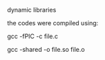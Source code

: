 dynamic libraries

the codes were compiled using:

gcc -fPIC -c file.c

gcc -shared -o file.so file.o
